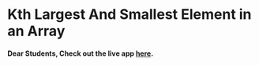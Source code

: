 # Kth Largest And Smallest Element in an Array

#### Dear Students, Check out the live app [here](https://kdeepika-brs.github.io/Hamming-algo/).
